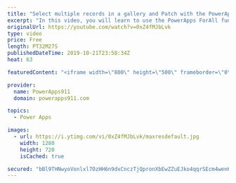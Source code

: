 ```yaml
---
title: "Select multiple records in a gallery and Patch with the PowerApps ForAll function"
excerpt: "In this video, you will learn to use the PowerApps ForAll function. This function is great for looping through a table of data and running a formula once for each record. In the example, you will create a gallery with a multiple select option and then patch all of the selected records.  For PowerApps"
originalUrl: https://youtube.com/watch?v=0xZ4fMJbLvk
type: video
price: Free
length: PT32M27S
publishedDateTime: 2019-10-21T23:58:34Z
heat: 63

featuredContent: "<iframe width=\"800\" height=\"500\" frameborder=\"0\" src=\"https://www.youtube.com/embed/0xZ4fMJbLvk\" allow=\"accelerometer; autoplay; encrypted-media; gyroscope; picture-in-picture\" allowfullscreen></iframe>"

provider:
  name: PowerApps911
  domain: powerapps911.com

topics:
  - Power Apps

images:
  - url: https://i.ytimg.com/vi/0xZ4fMJbLvk/maxresdefault.jpg
    width: 1280
    height: 720
    isCached: true

secured: "bBl9THNwyoVonlxl7OzHH6n9dxCnczTjQpronXbEwZZuEJko4qqrSEcm4wenK8tvZwLUy56XBV5Y7ZitEGTP/w5Yfb+OmxFgS0c42L2pCslhL5dyHzBUvV0nR5cj4rDFdy7rbm9zXTot2o7qv23f54Hp4mXwVKeQPmkQxUsNgJvs9w1C5/UOBMCvTfr/Bv2xMVtblFqWvuxmlIaiRUjFG44mnyKrOCBjLi9mM4OVZwgYDeJAUoq0gxT0mt6+z+MnOMx2565AAhjYO+RKrT5MssjVeQV73LPhcEFszdD+CekuPj3/f26MqGIpjDkZMNFi9qn8PeWm4uvvk/mBTDRuQVHWL2SW8Byx3+9JxrcMwjvkceq5GFjKhSDaZrHTf3uL7kBTov0cVCG5/atf+VDfLw==;4NW8yUSmaMsfKlenWeGBvw=="
---
```


